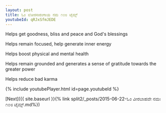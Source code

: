 ```yaml
---
layout: post
title: ಓಂ ಲೋಕಸಾರಂಗಾಯ ನಮ ೧೦೮ ಟೈಮ್ಸ್
youtubeId: qRJxSfmJEDE
---
```

 
 
Helps get goodness, bliss and peace and God's blessings
 
Helps remain focused, help generate inner energy 
 
Helps boost physical and mental health 
 
Helps remain grounded and generates a sense of gratitude towards the greater power 
 
Helps reduce bad karma
 
 
 
 


{% include youtubePlayer.html id=page.youtubeId %}
 
[Next]({{ site.baseurl }}{% link  split2/_posts/2015-06-22-ಓಂ ವೀರಬಾಹವೇ ನಮಃ ೧೦೮ ಟೈಮ್ಸ್.md%})
 

